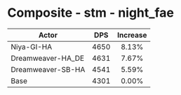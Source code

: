 # Composite - stm - night_fae
| Actor | DPS | Increase |
|---|:---:|:---:|
|Niya-GI-HA|4650|8.13%|
|Dreamweaver-HA_DE|4631|7.67%|
|Dreamweaver-SB-HA|4541|5.59%|
|Base|4301|0.00%|
